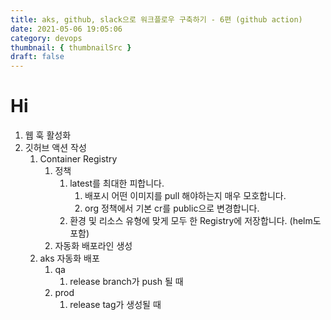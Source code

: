 ```yaml
---
title: aks, github, slack으로 워크플로우 구축하기 - 6편 (github action)
date: 2021-05-06 19:05:06
category: devops
thumbnail: { thumbnailSrc }
draft: false
---
```


# Hi

1. 웹 훅 활성화
2. 깃허브 액션 작성
   1. Container Registry
      1. 정책
         1. latest를 최대한 피합니다.
            1. 배포시 어떤 이미지를 pull 해야하는지 매우 모호합니다.
            2. org 정책에서 기본 cr를 public으로 변경합니다.
         2. 환경 및 리소스 유형에 맞게 모두 한 Registry에 저장합니다. (helm도 포함)
      2. 자동화 배포라인 생성
   2. aks 자동화 배포
      1. qa
         1. release branch가 push 될 때
      2. prod
         1. release tag가 생성될 때
